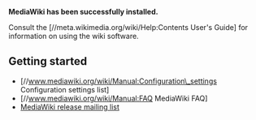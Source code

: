 ---
---
**MediaWiki has been successfully installed.**

Consult the \[//meta.wikimedia.org/wiki/Help:Contents User's Guide\] for
information on using the wiki software.

## Getting started

  - \[//www.mediawiki.org/wiki/Manual:Configuration\_settings
    Configuration settings list\]
  - \[//www.mediawiki.org/wiki/Manual:FAQ MediaWiki FAQ\]
  - [MediaWiki release mailing
    list](https://lists.wikimedia.org/mailman/listinfo/mediawiki-announce)
